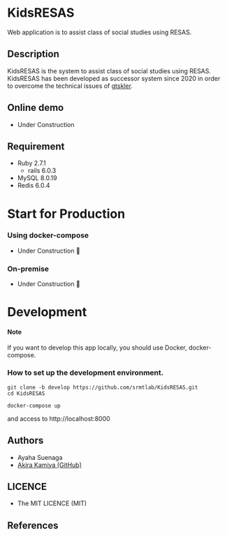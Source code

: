 KidsRESAS
====
Web application is to assist class of social studies using RESAS.

## Description
KidsRESAS is the system to assist class of social studies using RESAS.  
KidsRESAS has been developed as successor system since 2020 in order to overcome the technical issues of [gtskler](https://github.com/srmtlab/KidsRESAS/tree/gtskler).  

## Online demo
- Under Construction

## Requirement
- Ruby 2.7.1
    - rails 6.0.3
- MySQL 8.0.19
- Redis 6.0.4

Start for Production
==========

### Using docker-compose
- Under Construction :construction:

### On-premise
- Under Construction :construction:

Development
==========

#### Note
If you want to develop this app locally, you should use Docker, docker-compose.

### How to set up the development environment.
```
git clone -b develop https://github.com/srmtlab/KidsRESAS.git
cd KidsRESAS

docker-compose up
```
and access to http://localhost:8000

## Authors
- Ayaha Suenaga
- [Akira Kamiya (GitHub)](https://github.com/akamiya208)

## LICENCE
- The MIT LICENCE (MIT)

## References
